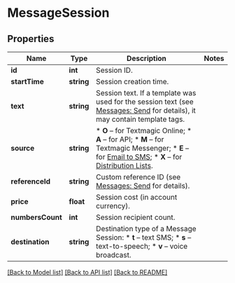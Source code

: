 # MessageSession

## Properties
Name | Type | Description | Notes
------------ | ------------- | ------------- | -------------
**id** | **int** | Session ID. | 
**startTime** | **string** | Session creation time. | 
**text** | **string** | Session text. If a template was used for the session text (see [Messages: Send](https://docs.textmagic.com/#tag/Outbound-Messages) for details), it may contain template tags. | 
**source** | **string** | *   **O** – for Textmagic Online; *   **A** – for API; *   **M** – for Textmagic Messenger; *   **E** – for [Email to SMS](https://docs.textmagic.com/#tag/Send-Email-to-SMS); *   **X** – for [Distribution Lists](https://docs.textmagic.com/#tag/Distribution-Lists). | 
**referenceId** | **string** | Custom reference ID (see [Messages: Send](https://docs.textmagic.com/#tag/Send-Email-to-SMS) for details). | 
**price** | **float** | Session cost (in account currency). | 
**numbersCount** | **int** | Session recipient count. | 
**destination** | **string** | Destination type of a Message Session: * **t** – text SMS; * **s** – text-to-speech; * **v** – voice broadcast. | 

[[Back to Model list]](../README.md#documentation-for-models) [[Back to API list]](../README.md#documentation-for-api-endpoints) [[Back to README]](../README.md)


